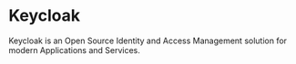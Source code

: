 # Keycloak

Keycloak is an Open Source Identity and Access Management solution for modern Applications and Services.
